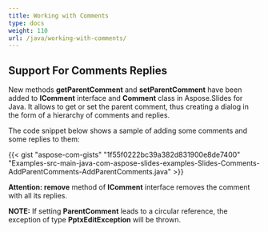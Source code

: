 ```yaml
---
title: Working with Comments
type: docs
weight: 110
url: /java/working-with-comments/
---
```


## **Support For Comments Replies**
New methods **getParentComment** and **setParentComment** have been added to **IComment** interface and **Comment** class in Aspose.Slides for Java. It allows to get or set the parent comment, thus creating a dialog in the form of a hierarchy of comments and replies.

The code snippet below shows a sample of adding some comments and some replies to them:

{{< gist "aspose-com-gists" "1f55f0222bc39a382d831900e8de7400" "Examples-src-main-java-com-aspose-slides-examples-Slides-Comments-AddParentComments-AddParentComments.java" >}}

**Attention: remove** method of **IComment** interface removes the comment with all its replies.

**NOTE:** If setting **ParentComment** leads to a circular reference, the exception of type **PptxEditException** will be thrown.
